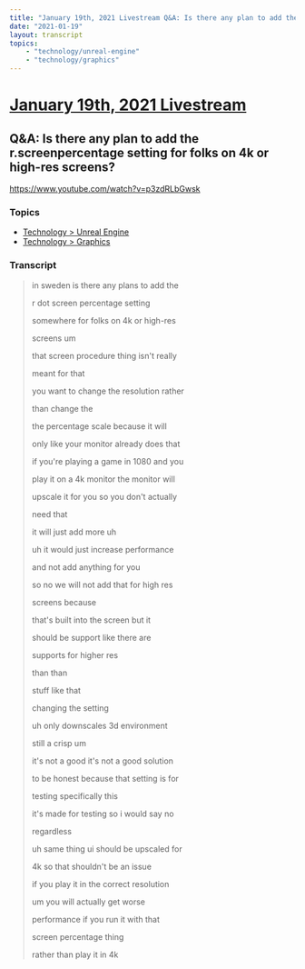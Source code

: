 ```yaml
---
title: "January 19th, 2021 Livestream Q&A: Is there any plan to add the r.screenpercentage setting for folks on 4k or high-res screens?"
date: "2021-01-19"
layout: transcript
topics:
    - "technology/unreal-engine"
    - "technology/graphics"
---
```

# [January 19th, 2021 Livestream](../2021-01-19.md)
## Q&A: Is there any plan to add the r.screenpercentage setting for folks on 4k or high-res screens?
https://www.youtube.com/watch?v=p3zdRLbGwsk

### Topics
* [Technology > Unreal Engine](../topics/technology/unreal-engine.md)
* [Technology > Graphics](../topics/technology/graphics.md)

### Transcript

> in sweden is there any plans to add the
> 
> r dot screen percentage setting
> 
> somewhere for folks on 4k or high-res
> 
> screens um
> 
> that screen procedure thing isn't really
> 
> meant for that
> 
> you want to change the resolution rather
> 
> than change the
> 
> the percentage scale because it will
> 
> only like your monitor already does that
> 
> if you're playing a game in 1080 and you
> 
> play it on a 4k monitor the monitor will
> 
> upscale it for you so you don't actually
> 
> need that
> 
> it will just add more uh
> 
> uh it would just increase performance
> 
> and not add anything for you
> 
> so no we will not add that for high res
> 
> screens because
> 
> that's built into the screen but it
> 
> should be support like there are
> 
> supports for higher res
> 
> than than
> 
> stuff like that
> 
> changing the setting
> 
> uh only downscales 3d environment
> 
> still a crisp um
> 
> it's not a good it's not a good solution
> 
> to be honest because that setting is for
> 
> testing specifically this
> 
> it's made for testing so i would say no
> 
> regardless
> 
> uh same thing ui should be upscaled for
> 
> 4k so that shouldn't be an issue
> 
> if you play it in the correct resolution
> 
> um you will actually get worse
> 
> performance if you run it with that
> 
> screen percentage thing
> 
> rather than play it in 4k
> 

